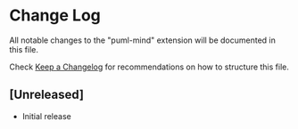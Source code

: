 # Change Log

All notable changes to the "puml-mind" extension will be documented in this file.

Check [Keep a Changelog](http://keepachangelog.com/) for recommendations on how to structure this file.

## [Unreleased]

- Initial release